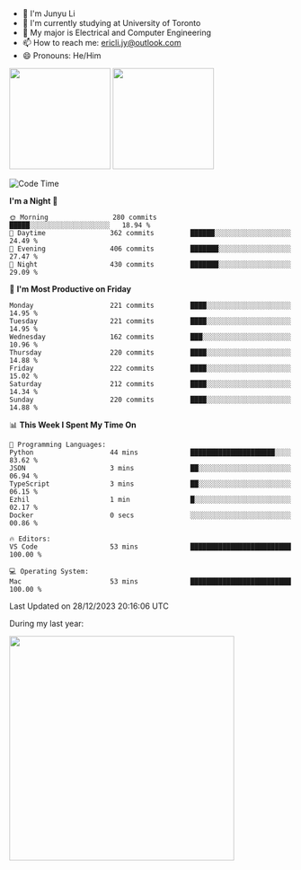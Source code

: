 ### 
- 👨 I'm Junyu Li
- 📖 I'm currently studying at University of Toronto
- 🌱 My major is Electrical and Computer Engineering
- 📫 How to reach me: ericli.jy@outlook.com
- 😄 Pronouns: He/Him

<p align="left">  
  <img height="180em" src="https://github-readme-stats-sigma-five-48.vercel.app/api?username=ericjyli&theme=tokyonight&show_icons=true&count_private=true&include_orgs=true" />
  <img height="180em" src="https://github-readme-stats-sigma-five-48.vercel.app/api/top-langs/?username=ericjyli&theme=tokyonight&count_private=true&include_orgs=true&include_orgs=true&layout=compact" />
</p>

<!--START_SECTION:waka-->
![Code Time](http://img.shields.io/badge/Code%20Time-371%20hrs%2054%20mins-blue)

**I'm a Night 🦉** 

```text
🌞 Morning                280 commits         █████░░░░░░░░░░░░░░░░░░░░   18.94 % 
🌆 Daytime                362 commits         ██████░░░░░░░░░░░░░░░░░░░   24.49 % 
🌃 Evening                406 commits         ███████░░░░░░░░░░░░░░░░░░   27.47 % 
🌙 Night                  430 commits         ███████░░░░░░░░░░░░░░░░░░   29.09 % 
```
📅 **I'm Most Productive on Friday** 

```text
Monday                   221 commits         ████░░░░░░░░░░░░░░░░░░░░░   14.95 % 
Tuesday                  221 commits         ████░░░░░░░░░░░░░░░░░░░░░   14.95 % 
Wednesday                162 commits         ███░░░░░░░░░░░░░░░░░░░░░░   10.96 % 
Thursday                 220 commits         ████░░░░░░░░░░░░░░░░░░░░░   14.88 % 
Friday                   222 commits         ████░░░░░░░░░░░░░░░░░░░░░   15.02 % 
Saturday                 212 commits         ████░░░░░░░░░░░░░░░░░░░░░   14.34 % 
Sunday                   220 commits         ████░░░░░░░░░░░░░░░░░░░░░   14.88 % 
```


📊 **This Week I Spent My Time On** 

```text
💬 Programming Languages: 
Python                   44 mins             █████████████████████░░░░   83.62 % 
JSON                     3 mins              ██░░░░░░░░░░░░░░░░░░░░░░░   06.94 % 
TypeScript               3 mins              ██░░░░░░░░░░░░░░░░░░░░░░░   06.15 % 
Ezhil                    1 min               █░░░░░░░░░░░░░░░░░░░░░░░░   02.17 % 
Docker                   0 secs              ░░░░░░░░░░░░░░░░░░░░░░░░░   00.86 % 

🔥 Editors: 
VS Code                  53 mins             █████████████████████████   100.00 % 

💻 Operating System: 
Mac                      53 mins             █████████████████████████   100.00 % 
```


 Last Updated on 28/12/2023 20:16:06 UTC
<!--END_SECTION:waka-->

<p> During my last year: </p>
<img height="400em" src="https://github-readme-stats-git-master-ericjyli.vercel.app/api/wakatime?username=ericjyli&layout=compact&theme=tokyonight" />

<!--
Here are some ideas to get you started:

- 🔭 I’m currently working on ...
- 🌱 I’m currently learning ...
- 👯 I’m looking to collaborate on ...
- 🤔 I’m looking for help with ...
- 💬 Ask me about ...
- 📫 How to reach me: ...
- 😄 Pronouns: ...
- ⚡ Fun fact: ...
-->
